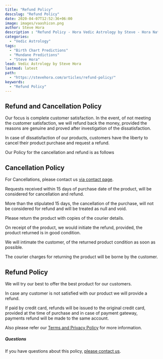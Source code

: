 ```yaml
---
title: "Refund Policy"
descslug: "Refund Policy"
date: 2020-04-07T12:52:36+06:00
image: images/vaashicon.png
author: Steve Hora
description : "Refund Policy - Hora Vedic Astrology by Steve - Hora Natal Mundane Astrology Horoscope Reading Predictions Privacy and Terms"
categories: 
  - "Vedic Astrology"
tags:
  - "Birth Chart Predictions"
  - "Mundane Predictions"
  - "Steve Hora"
lead: Vedic Astrology by Steve Hora
lastmod: latest 
path:
  - "https://stevehora.com/articles/refund-policy/"
keywords:
  - "Refund Policy"
---
```


## Refund and Cancellation Policy

Our focus is complete customer satisfaction. In the event, of not meeting the customer satisfaction, we will refund back the money, provided the reasons are genuine and proved after investigation of the dissatisfaction.

In case of dissatisfaction of our products, customers have the liberty to cancel their product purchase and request a refund.

Our Policy for the cancellation and refund is as follows

## Cancellation Policy

For Cancellations, please contact us [via contact page](/contact/). 

Requests received within 15 days of purchase date of the product, will be considered for cancellation and refund.

More than the stipulated 15 days, the cancellation of the purchase, will not be considered for refund and will be treated as null and void.

Please return the product with copies of the courier details.

On receipt of the product, we would initiate the refund, provided, the product returned is in good condition.

We will intimate the customer, of the returned product condition as soon as possible.

The courier charges for returning the product will be borne by the customer.

## Refund Policy

We will try our best to offer the best product for our customers.

In case any customer is not satisfied with our product we will provide a refund. 

If paid by credit card, refunds will be issued to the original credit card, provided at the time of purchase and in case of payment gateway, payments refund will be made to the same account.

Also please refer our [Terms and Privacy Policy](/articles/privacy/) for more information.

##### Questions

If you have questions about this policy, [please contact us](/contact/).